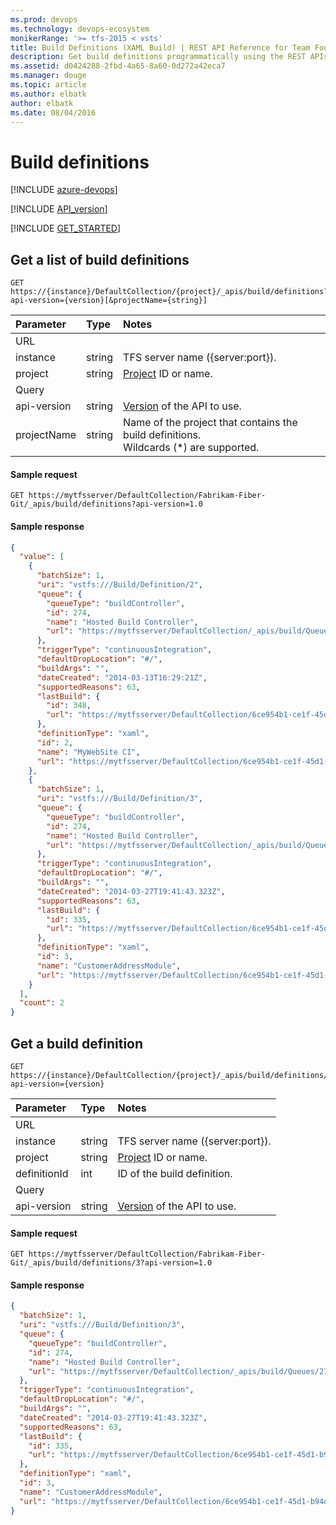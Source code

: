 ```yaml
---
ms.prod: devops
ms.technology: devops-ecosystem
monikerRange: '>= tfs-2015 < vsts'
title: Build Definitions (XAML Build) | REST API Reference for Team Foundation Server
description: Get build definitions programmatically using the REST APIs for Team Foundation Server.
ms.assetid: d0424288-2fbd-4a65-8a60-0d272a42eca7
ms.manager: douge
ms.topic: article
ms.author: elbatk
author: elbatk
ms.date: 08/04/2016
---
```


# Build definitions

[!INCLUDE [azure-devops](../_data/azure-devops-message.md)]

[!INCLUDE [API_version](../_data/version.md)]

[!INCLUDE [GET_STARTED](../_data/get-started.md)]

## Get a list of build definitions

```no-highlight
GET https://{instance}/DefaultCollection/{project}/_apis/build/definitions?api-version={version}[&projectName={string}]
```

| Parameter     | Type   | Notes
|:--------------|:-------|:------------
| URL
| instance      | string | TFS server name ({server:port}).
| project       | string | [Project](../tfs/projects.md) ID or name.
| Query
| api-version   | string | [Version](../../concepts/rest-api-versioning.md) of the API to use.
| projectName   | string | Name of the project that contains the build definitions.<br/>Wildcards (*) are supported.

#### Sample request

```
GET https://mytfsserver/DefaultCollection/Fabrikam-Fiber-Git/_apis/build/definitions?api-version=1.0
```

#### Sample response

```json
{
  "value": [
    {
      "batchSize": 1,
      "uri": "vstfs:///Build/Definition/2",
      "queue": {
        "queueType": "buildController",
        "id": 274,
        "name": "Hosted Build Controller",
        "url": "https://mytfsserver/DefaultCollection/_apis/build/Queues/274"
      },
      "triggerType": "continuousIntegration",
      "defaultDropLocation": "#/",
      "buildArgs": "",
      "dateCreated": "2014-03-13T16:29:21Z",
      "supportedReasons": 63,
      "lastBuild": {
        "id": 348,
        "url": "https://mytfsserver/DefaultCollection/6ce954b1-ce1f-45d1-b94d-e6bf2464ba2c/_apis/build/Builds/348"
      },
      "definitionType": "xaml",
      "id": 2,
      "name": "MyWebSite CI",
      "url": "https://mytfsserver/DefaultCollection/6ce954b1-ce1f-45d1-b94d-e6bf2464ba2c/_apis/build/Definitions/2"
    },
    {
      "batchSize": 1,
      "uri": "vstfs:///Build/Definition/3",
      "queue": {
        "queueType": "buildController",
        "id": 274,
        "name": "Hosted Build Controller",
        "url": "https://mytfsserver/DefaultCollection/_apis/build/Queues/274"
      },
      "triggerType": "continuousIntegration",
      "defaultDropLocation": "#/",
      "buildArgs": "",
      "dateCreated": "2014-03-27T19:41:43.323Z",
      "supportedReasons": 63,
      "lastBuild": {
        "id": 335,
        "url": "https://mytfsserver/DefaultCollection/6ce954b1-ce1f-45d1-b94d-e6bf2464ba2c/_apis/build/Builds/335"
      },
      "definitionType": "xaml",
      "id": 3,
      "name": "CustomerAddressModule",
      "url": "https://mytfsserver/DefaultCollection/6ce954b1-ce1f-45d1-b94d-e6bf2464ba2c/_apis/build/Definitions/3"
    }
  ],
  "count": 2
}
```


## Get a build definition

```no-highlight
GET https://{instance}/DefaultCollection/{project}/_apis/build/definitions/{definitionId}?api-version={version}
```

| Parameter    | Type   | Notes
|:-------------|:-------|:------------
| URL
| instance     | string | TFS server name ({server:port}).
| project      | string | [Project](../tfs/projects.md) ID or name.
| definitionId | int    | ID of the build definition.
| Query
| api-version  | string | [Version](../../concepts/rest-api-versioning.md) of the API to use.

#### Sample request

```
GET https://mytfsserver/DefaultCollection/Fabrikam-Fiber-Git/_apis/build/definitions/3?api-version=1.0
```

#### Sample response

```json
{
  "batchSize": 1,
  "uri": "vstfs:///Build/Definition/3",
  "queue": {
    "queueType": "buildController",
    "id": 274,
    "name": "Hosted Build Controller",
    "url": "https://mytfsserver/DefaultCollection/_apis/build/Queues/274"
  },
  "triggerType": "continuousIntegration",
  "defaultDropLocation": "#/",
  "buildArgs": "",
  "dateCreated": "2014-03-27T19:41:43.323Z",
  "supportedReasons": 63,
  "lastBuild": {
    "id": 335,
    "url": "https://mytfsserver/DefaultCollection/6ce954b1-ce1f-45d1-b94d-e6bf2464ba2c/_apis/build/Builds/335"
  },
  "definitionType": "xaml",
  "id": 3,
  "name": "CustomerAddressModule",
  "url": "https://mytfsserver/DefaultCollection/6ce954b1-ce1f-45d1-b94d-e6bf2464ba2c/_apis/build/Definitions/3"
}
```



